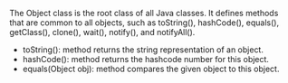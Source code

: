 
The Object class is the root class of all Java classes. It defines methods that are common to all objects, such as toString(), hashCode(), equals(), getClass(), clone(), wait(), notify(), and notifyAll().

- toString(): method returns the string representation of an object.
- hashCode(): method returns the hashcode number for this object.
- equals(Object obj): method compares the given object to this object.